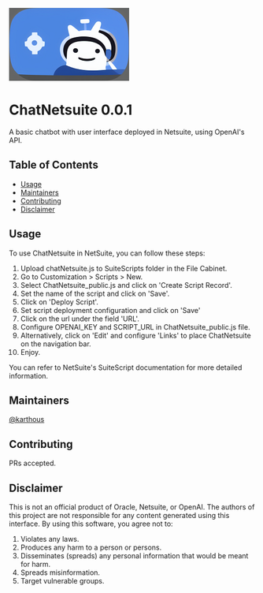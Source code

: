 ![image](ChatNetsuite_logo.png)

# ChatNetsuite 0.0.1

A basic chatbot with user interface deployed in Netsuite, using OpenAI&#39;s API.

## Table of Contents

- [Usage](#usage)
- [Maintainers](#maintainers)
- [Contributing](#contributing)
- [Disclaimer](#disclaimer)

## Usage

To use ChatNetsuite in NetSuite, you can follow these steps:

1. Upload chatNetsuite.js to SuiteScripts folder in the File Cabinet.
2. Go to Customization > Scripts > New.
3. Select ChatNetsuite_public.js and click on 'Create Script Record'.
4. Set the name of the script and click on 'Save'.
5. Click on 'Deploy Script'.
6. Set script deployment configuration and click on 'Save'
7. Click on the url under the field 'URL'.
8. Configure OPENAI_KEY and SCRIPT_URL in ChatNetsuite_public.js file.
9. Alternatively, click on 'Edit' and configure 'Links' to place ChatNetsuite on the navigation bar.
10. Enjoy.

You can refer to NetSuite's SuiteScript documentation for more detailed information.

## Maintainers

[@karthous](https://github.com/karthous)

## Contributing

PRs accepted.

## Disclaimer

This is not an official product of Oracle, Netsuite, or OpenAI. 
The authors of this project are not responsible for any content generated using this interface.
By using this software, you agree not to:

1. Violates any laws.
2. Produces any harm to a person or persons.
3. Disseminates (spreads) any personal information that would be meant for harm.
4. Spreads misinformation.
5. Target vulnerable groups.


